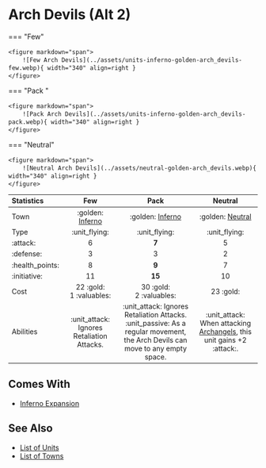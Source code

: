 # Arch Devils (Alt 2)

=== "Few"

	<figure markdown="span">
		![Few Arch Devils](../assets/units-inferno-golden-arch_devils-few.webp){ width="340" align=right }
	</figure>

=== "Pack "

	<figure markdown="span">
		![Pack Arch Devils](../assets/units-inferno-golden-arch_devils-pack.webp){ width="340" align=right }
	</figure>

=== "Neutral"

	<figure markdown="span">
		![Neutral Arch Devils](../assets/neutral-golden-arch_devils.webp){ width="340" align=right }
	</figure>


| Statistics | Few | Pack | Neutral |
| :--- | :---: | :---: | :---: |
| Town | :golden: [Inferno](../towns/inferno.md) | :golden: [Inferno](../towns/inferno.md) | :golden: [Neutral](../towns/neutral.md) |
| Type | :unit_flying: | :unit_flying: | :unit_flying: |
| :attack: | 6 | **7** | 5 |
| :defense: | 3 | 3 | 2 |
| :health_points: | 8 | **9** | 7 |
| :initiative: | 11 | **15** | 10 |
| Cost | 22 :gold:<br>1 :valuables: | 30 :gold:<br>2 :valuables: | 23 :gold: |
| Abilities | :unit_attack: Ignores Retaliation Attacks. | :unit_attack: Ignores Retaliation Attacks.<br>:unit_passive: As a regular movement, the Arch Devils can move to any empty space. | :unit_attack: When attacking [Archangels](archangels.md), this unit gains +2 :attack:. |


## Comes With

- [Inferno Expansion](../content.md)


## See Also

- [List of Units](index.md)
- [List of Towns](../towns/index.md)

